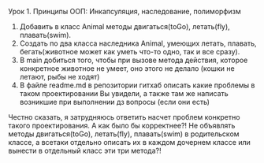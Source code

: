 Урок 1. Принципы ООП: Инкапсуляция, наследование, полиморфизм
1) Добавить в класс Animal методы двигаться(toGo), летать(fly), плавать(swim).
2) Создать по два класса
наследника Animal, умеющих летать, плавать, бегать(животное может как уметь что-то одно, так и все сразу).
3) В main добиться того, чтобы при вызове метода действия, которое конкретное животное не умеет, оно этого не делало (кошки не летают, рыбы не ходят)
4) В файле readme.md в репозитории гитхаб описать
какие проблемы в таком проектировании Вы увидели,
а также там же написать возникшие при выполнении дз вопросы
(если они есть)


Честно сказать, я затрудняюсь ответить насчет проблем конкретно такого проектирования. А как было бы корректнее?! Не объявлять методы двигаться(toGo), летать(fly), плавать(swim) в родительском классе, а всетаки отдельно описать их в каждом дочернем классе или вынести в отдельный класс эти три метода?!